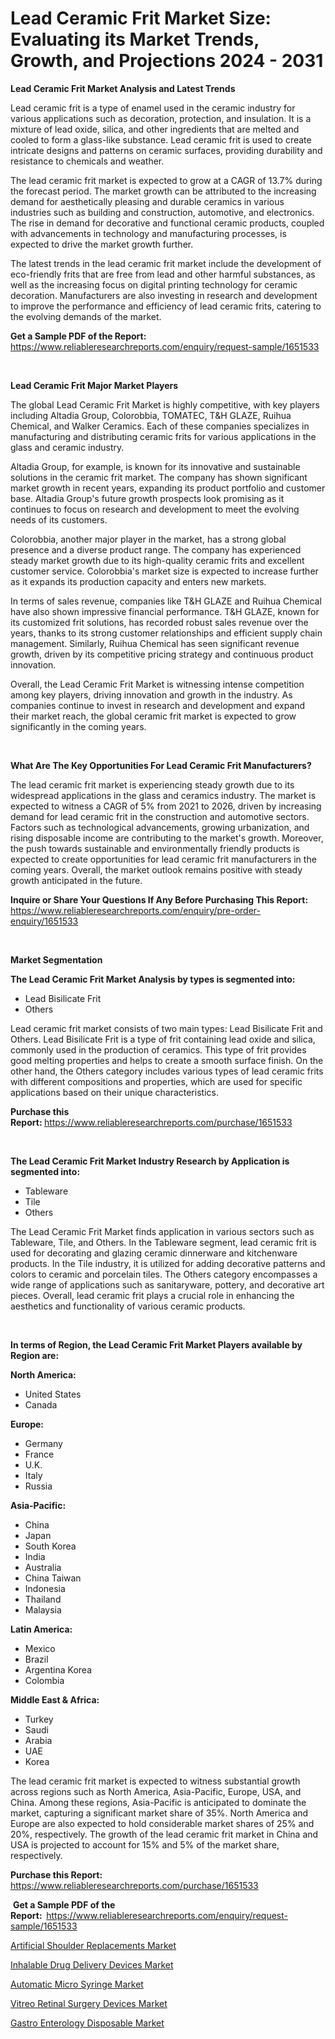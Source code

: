 <p><h1>Lead Ceramic Frit Market Size: Evaluating its Market Trends, Growth, and Projections 2024 - 2031</h1></p><p><strong>Lead Ceramic Frit Market Analysis and Latest Trends</strong></p>
<p><p>Lead ceramic frit is a type of enamel used in the ceramic industry for various applications such as decoration, protection, and insulation. It is a mixture of lead oxide, silica, and other ingredients that are melted and cooled to form a glass-like substance. Lead ceramic frit is used to create intricate designs and patterns on ceramic surfaces, providing durability and resistance to chemicals and weather.</p><p>The lead ceramic frit market is expected to grow at a CAGR of 13.7% during the forecast period. The market growth can be attributed to the increasing demand for aesthetically pleasing and durable ceramics in various industries such as building and construction, automotive, and electronics. The rise in demand for decorative and functional ceramic products, coupled with advancements in technology and manufacturing processes, is expected to drive the market growth further.</p><p>The latest trends in the lead ceramic frit market include the development of eco-friendly frits that are free from lead and other harmful substances, as well as the increasing focus on digital printing technology for ceramic decoration. Manufacturers are also investing in research and development to improve the performance and efficiency of lead ceramic frits, catering to the evolving demands of the market.</p></p>
<p><strong>Get a Sample PDF of the Report:&nbsp;</strong> <a href="https://www.reliableresearchreports.com/enquiry/request-sample/1651533">https://www.reliableresearchreports.com/enquiry/request-sample/1651533</a></p>
<p>&nbsp;</p>
<p><strong>Lead Ceramic Frit Major Market Players</strong></p>
<p><p>The global Lead Ceramic Frit Market is highly competitive, with key players including Altadia Group, Colorobbia, TOMATEC, T&H GLAZE, Ruihua Chemical, and Walker Ceramics. Each of these companies specializes in manufacturing and distributing ceramic frits for various applications in the glass and ceramic industry.</p><p>Altadia Group, for example, is known for its innovative and sustainable solutions in the ceramic frit market. The company has shown significant market growth in recent years, expanding its product portfolio and customer base. Altadia Group's future growth prospects look promising as it continues to focus on research and development to meet the evolving needs of its customers.</p><p>Colorobbia, another major player in the market, has a strong global presence and a diverse product range. The company has experienced steady market growth due to its high-quality ceramic frits and excellent customer service. Colorobbia's market size is expected to increase further as it expands its production capacity and enters new markets.</p><p>In terms of sales revenue, companies like T&H GLAZE and Ruihua Chemical have also shown impressive financial performance. T&H GLAZE, known for its customized frit solutions, has recorded robust sales revenue over the years, thanks to its strong customer relationships and efficient supply chain management. Similarly, Ruihua Chemical has seen significant revenue growth, driven by its competitive pricing strategy and continuous product innovation.</p><p>Overall, the Lead Ceramic Frit Market is witnessing intense competition among key players, driving innovation and growth in the industry. As companies continue to invest in research and development and expand their market reach, the global ceramic frit market is expected to grow significantly in the coming years.</p></p>
<p>&nbsp;</p>
<p><strong>What Are The Key Opportunities For Lead Ceramic Frit Manufacturers?</strong></p>
<p><p>The lead ceramic frit market is experiencing steady growth due to its widespread applications in the glass and ceramics industry. The market is expected to witness a CAGR of 5% from 2021 to 2026, driven by increasing demand for lead ceramic frit in the construction and automotive sectors. Factors such as technological advancements, growing urbanization, and rising disposable income are contributing to the market's growth. Moreover, the push towards sustainable and environmentally friendly products is expected to create opportunities for lead ceramic frit manufacturers in the coming years. Overall, the market outlook remains positive with steady growth anticipated in the future.</p></p>
<p><strong>Inquire or Share Your Questions If Any Before Purchasing This Report:</strong> <a href="https://www.reliableresearchreports.com/enquiry/pre-order-enquiry/1651533">https://www.reliableresearchreports.com/enquiry/pre-order-enquiry/1651533</a></p>
<p>&nbsp;</p>
<p><strong>Market Segmentation</strong></p>
<p><strong>The Lead Ceramic Frit Market Analysis by types is segmented into:</strong></p>
<p><ul><li>Lead Bisilicate Frit</li><li>Others</li></ul></p>
<p><p>Lead ceramic frit market consists of two main types: Lead Bisilicate Frit and Others. Lead Bisilicate Frit is a type of frit containing lead oxide and silica, commonly used in the production of ceramics. This type of frit provides good melting properties and helps to create a smooth surface finish. On the other hand, the Others category includes various types of lead ceramic frits with different compositions and properties, which are used for specific applications based on their unique characteristics.</p></p>
<p><strong>Purchase this Report:&nbsp;</strong><a href="https://www.reliableresearchreports.com/purchase/1651533">https://www.reliableresearchreports.com/purchase/1651533</a></p>
<p>&nbsp;</p>
<p><strong>The Lead Ceramic Frit Market Industry Research by Application is segmented into:</strong></p>
<p><ul><li>Tableware</li><li>Tile</li><li>Others</li></ul></p>
<p><p>The Lead Ceramic Frit Market finds application in various sectors such as Tableware, Tile, and Others. In the Tableware segment, lead ceramic frit is used for decorating and glazing ceramic dinnerware and kitchenware products. In the Tile industry, it is utilized for adding decorative patterns and colors to ceramic and porcelain tiles. The Others category encompasses a wide range of applications such as sanitaryware, pottery, and decorative art pieces. Overall, lead ceramic frit plays a crucial role in enhancing the aesthetics and functionality of various ceramic products.</p></p>
<p>&nbsp;</p>
<p><strong>In terms of Region, the Lead Ceramic Frit Market Players available by Region are:</strong></p>
<p>
    <p> <strong> North America: </strong>
        <ul>
            <li>United States</li>
            <li>Canada</li>
        </ul>
        </p> 
    <p> <strong> Europe: </strong>
        <ul>
            <li>Germany</li>
            <li>France</li>
            <li>U.K.</li>
            <li>Italy</li>
            <li>Russia</li>
        </ul>
        </p> 
    <p> <strong> Asia-Pacific: </strong>
        <ul>
            <li>China</li>
            <li>Japan</li>
            <li>South Korea</li>
            <li>India</li>
            <li>Australia</li>
            <li>China Taiwan</li>
            <li>Indonesia</li>
            <li>Thailand</li>
            <li>Malaysia</li>
        </ul>
        </p> 
    <p> <strong> Latin America: </strong>
        <ul>
            <li>Mexico</li>
            <li>Brazil</li>
            <li>Argentina Korea</li>
            <li>Colombia</li>
        </ul>
        </p> 
    <p> <strong> Middle East & Africa: </strong>
        <ul>
            <li>Turkey</li>
            <li>Saudi</li>
            <li>Arabia</li>
            <li>UAE</li>
            <li>Korea</li>
        </ul>
    </p>
    </p>
<p><p>The lead ceramic frit market is expected to witness substantial growth across regions such as North America, Asia-Pacific, Europe, USA, and China. Among these regions, Asia-Pacific is anticipated to dominate the market, capturing a significant market share of 35%. North America and Europe are also expected to hold considerable market shares of 25% and 20%, respectively. The growth of the lead ceramic frit market in China and USA is projected to account for 15% and 5% of the market share, respectively.</p></p>
<p><strong>Purchase this Report: </strong><a href="https://www.reliableresearchreports.com/purchase/1651533">https://www.reliableresearchreports.com/purchase/1651533</a></p>
<p>&nbsp;<strong>Get a Sample PDF of the Report:&nbsp;&nbsp;</strong><a href="https://www.reliableresearchreports.com/enquiry/request-sample/1651533">https://www.reliableresearchreports.com/enquiry/request-sample/1651533</a></p>
<p><strong></strong></p>
<p><p><a href="https://medium.com/@jeremybates83/decoding-artificial-shoulder-replacements-market-metrics-market-share-trends-and-growth-patterns-478978279879">Artificial Shoulder Replacements Market</a></p><p><a href="https://medium.com/@jeremybates83/decoding-inhalable-drug-delivery-devices-market-metrics-market-share-trends-and-growth-patterns-9df37bfa683f">Inhalable Drug Delivery Devices Market</a></p><p><a href="https://medium.com/@jeremybates83/automatic-micro-syringe-market-report-reveals-the-latest-trends-and-growth-opportunities-of-this-98436b02ced8">Automatic Micro Syringe Market</a></p><p><a href="https://medium.com/@jasonmartin866/vitreo-retinal-surgery-devices-market-report-reveals-the-latest-trends-and-growth-opportunities-of-8ba0e71b0b55">Vitreo Retinal Surgery Devices Market</a></p><p><a href="https://medium.com/@jeremybates83/gastro-enterology-disposable-market-furnishes-information-on-market-share-market-trends-and-ecef6dd5ae85">Gastro Enterology Disposable Market</a></p></p>